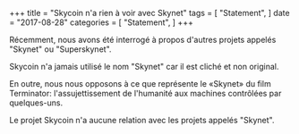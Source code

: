 +++ title = "Skycoin n'a rien à voir avec Skynet" tags = [ "Statement", ] date = "2017-08-28" categories = [ "Statement", ] +++

Récemment, nous avons été interrogé à propos d'autres projets appelés "Skynet" ou "Superskynet".

Skycoin n'a jamais utilisé le nom "Skynet" car il est cliché et non original.

En outre, nous nous opposons à ce que représente le «Skynet» du film Terminator: l'assujettissement de l'humanité aux machines contrôlées par quelques-uns.

Le projet Skycoin n'a aucune relation avec les projets appelés "Skynet".
